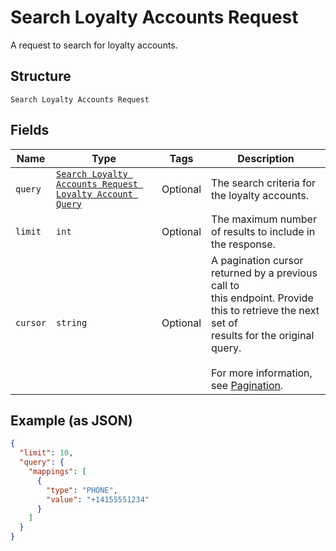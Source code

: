 
# Search Loyalty Accounts Request

A request to search for loyalty accounts.

## Structure

`Search Loyalty Accounts Request`

## Fields

| Name | Type | Tags | Description |
|  --- | --- | --- | --- |
| `query` | [`Search Loyalty Accounts Request Loyalty Account Query`](/doc/models/search-loyalty-accounts-request-loyalty-account-query.md) | Optional | The search criteria for the loyalty accounts. |
| `limit` | `int` | Optional | The maximum number of results to include in the response. |
| `cursor` | `string` | Optional | A pagination cursor returned by a previous call to<br>this endpoint. Provide this to retrieve the next set of<br>results for the original query.<br><br>For more information,<br>see [Pagination](https://developer.squareup.com/docs/basics/api101/pagination). |

## Example (as JSON)

```json
{
  "limit": 10,
  "query": {
    "mappings": [
      {
        "type": "PHONE",
        "value": "+14155551234"
      }
    ]
  }
}
```

